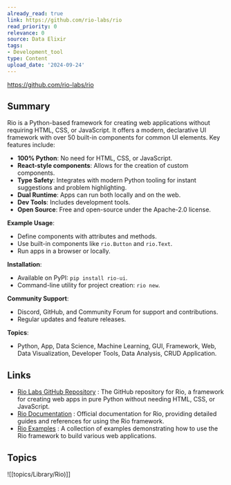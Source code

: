 ```yaml
---
already_read: true
link: https://github.com/rio-labs/rio
read_priority: 0
relevance: 0
source: Data Elixir
tags:
- Development_tool
type: Content
upload_date: '2024-09-24'
---
```


https://github.com/rio-labs/rio
## Summary

Rio is a Python-based framework for creating web applications without requiring HTML, CSS, or JavaScript. It offers a modern, declarative UI framework with over 50 built-in components for common UI elements. Key features include:

- **100% Python**: No need for HTML, CSS, or JavaScript.
- **React-style components**: Allows for the creation of custom components.
- **Type Safety**: Integrates with modern Python tooling for instant suggestions and problem highlighting.
- **Dual Runtime**: Apps can run both locally and on the web.
- **Dev Tools**: Includes development tools.
- **Open Source**: Free and open-source under the Apache-2.0 license.

**Example Usage**:
- Define components with attributes and methods.
- Use built-in components like `rio.Button` and `rio.Text`.
- Run apps in a browser or locally.

**Installation**:
- Available on PyPI: `pip install rio-ui`.
- Command-line utility for project creation: `rio new`.

**Community Support**:
- Discord, GitHub, and Community Forum for support and contributions.
- Regular updates and feature releases.

**Topics**:
- Python, App, Data Science, Machine Learning, GUI, Framework, Web, Data Visualization, Developer Tools, Data Analysis, CRUD Application.
## Links

- [Rio Labs GitHub Repository](https://github.com/rio-labs/rio) : The GitHub repository for Rio, a framework for creating web apps in pure Python without needing HTML, CSS, or JavaScript.
- [Rio Documentation](https://rio.dev/docs?s=t9s) : Official documentation for Rio, providing detailed guides and references for using the Rio framework.
- [Rio Examples](https://rio.dev/examples?s=g8r) : A collection of examples demonstrating how to use the Rio framework to build various web applications.

## Topics

![[topics/Library/Rio)]]